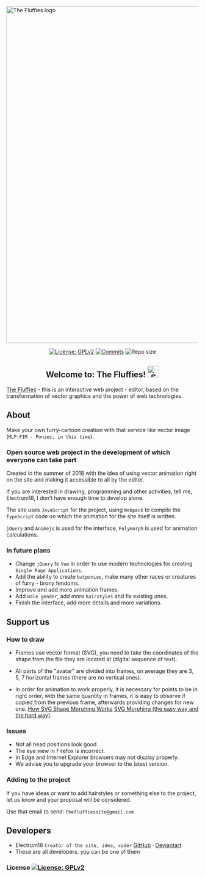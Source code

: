 <a href="https://the-fluffies.net" target="_blank" rel="noopener noreferrer"><img width="882" src="https://uc32bc6ea7a9b0abf792e04301b2.previews.dropboxusercontent.com/p/thumb/AAbV90T8YhoWPdTJRSN3yaPiT-m5D1UZAi0Ts6D937aCchvx7aIscQ1WQkVJTOGRbmtZjMb6Vp6sDWB2Gl9Xj9UedqMkfiDh_KCiuMgL7RySSo_kYMdoXam_AONBtU0mKrrmJ8hEcvm5ZIGRUhxh6Y59kWHLwjTelrwIRzFwonlrFsyNYXNf6jOz9QL8JX1gGCIeozrC-_IjuBz52NWzjTdCjfvzTqI6j30jmxmGezaW8fjvQRuXcESsgseZKLmtQo_TKMmytafFAV2FLh-hjihRJm3V5p29SfbR5U01frW8Bv7MLYb-bY5SmK34fYCUTNyd8beGtJzDzxMOO3gMQNFDh9OPLT3C2f_lJQlGnVJpGGcPNTzC7elnaPG3SfEWRgw/p.png?size_mode=5" alt="The Fluffies logo"></a>

<p align="center">
  <a href="https://github.com/Electrum18/The-Fluffies/blob/master/LICENSE"><img src="https://img.shields.io/github/license/Electrum18/The-Fluffies.svg?color=blue&style=flat-square" alt="License: GPLv2"></a>
  <a href="https://github.com/Electrum18/The-Fluffies/commits/master"><img src="https://img.shields.io/github/last-commit/Electrum18/The-Fluffies.svg?color=blue&style=flat-square" alt="Commits"></a>
  <img src="https://img.shields.io/github/repo-size/Electrum18/The-Fluffies.svg?style=flat-square" alt="Repo size">
</p>

<h2 align="center">Welcome to: The Fluffies! <img width="30" src="https://files.everypony.ru/smiles/09/de/61c292.png" alt="Smiling Fluttershy"></h2>

[The Fluffies](https://the-fluffies.net/) - this is an interactive web project - editor, based on the transformation of vector graphics and the power of web technologies.

## About
Make your own furry-cartoon creation with that service like vector image (`MLP:FIM - Ponies, in this time`).

### Open source web project in the development of which everyone can take part
Created in the summer of 2018 with the idea of &#8203;&#8203;using vector animation right on the site and making it accessible to all by the editor.

If you are interested in drawing, programming and other activities, tell me, Electrum18, I don’t have enough time to develop alone.

The site uses `JavaScript` for the project, using `Webpack` to compile the `TypeScript` code on which the animation for the site itself is written.

`jQuery` and `Animejs` is used for the interface, `Polymorph` is used for animation calculations.

### In future plans
- Change `jQuery` to `Vue` in order to use modern technologies for creating `Single Page Applications`.
- Add the ability to create `batponies`, make many other races or creatures of furry - brony fendoms.
- Improve and add more animation frames.
- Add `male gender`, add more `hairstyles` and fix existing ones.
- Finish the interface, add more details and more variations.

## Support us

### How to draw
- Frames use vector format (SVG), you need to take the coordinates of the shape from the file they are located at (digital sequence of text).

- All parts of the "avatar" are divided into frames, on average they are 3, 5, 7 horizontal frames (there are no vertical ones).

- In order for animation to work properly, it is necessary for points to be in right order, with the same quantity in frames, it is easy to observe if copied from the previous frame, afterwards providing changes for new one.
[How SVG Shape Morphing Works](https://css-tricks.com/svg-shape-morphing-works/)
[SVG Morphing (the easy way and the hard way)](https://codeburst.io/svg-morphing-the-easy-way-and-the-hard-way-c117a620b65f).


### Issues
- Not all head positions look good.
- The eye view in Firefox is incorrect.
- In Edge and Internet Explorer browsers may not display properly.
- We advise you to upgrade your browser to the latest version.

### Adding to the project
If you have ideas or want to add hairstyles or something else to the project, let us know and your proposal will be considered.

Use that email to send: `thefluffiessite@gmail.com`

## Developers

- Electrum18 `Creator of the site, idea, coder` [GitHub](https://github.com/Electrum18) &middot; [Deviantart](https://www.deviantart.com/electedpony)
- These are all developers, you can be one of them

### License [![License: GPLv2](https://img.shields.io/github/license/Electrum18/The-Fluffies.svg?color=blue&style=flat-square)](https://github.com/Electrum18/The-Fluffies/blob/master/LICENSE)
